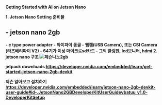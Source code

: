 <b> Getting Started with AI on Jetson Nano

<b> 1. Jetson Nano Setting 준비물
##   - jetson nano 2gb
<b>   - c type power adapter
<b>   - 와이파이 동글
<b>   - 웹캠(USB Camera), 또는 CSI Camera (라즈베리파이 V2)
<b>   - 64기가 이상 마이크로sd카드
<b>   - 그외 쿨링펜, lcd모니터, hdmi 
<b> 2. jetson nano 구조
![제슨나노2gb](https://user-images.githubusercontent.com/92077615/196316580-70196b49-9d94-448b-a90d-ea7c82841e6e.jpg)

<b> jetpack downloads https://developer.nvidia.com/embedded/learn/get-started-jetson-nano-2gb-devkit
  
<b> 제슨 알아보고 설치하기
  https://developer.nvidia.com/embedded/learn/jetson-nano-2gb-devkit-user-guide#id-.JetsonNano2GBDeveloperKitUserGuidevbatuu_v1.0-DeveloperKitSetup
